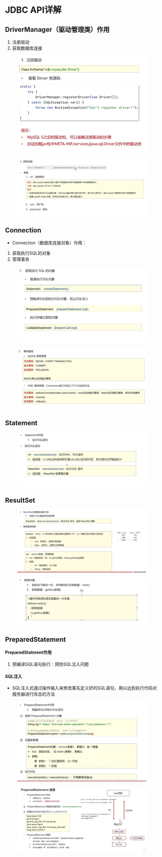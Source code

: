 # JDBC API详解

## DriverManager（驱动管理类）作用

1. 注册驱动
2. 获取数据库连接

<figure><img src="../.gitbook/assets/image (2) (2) (2).png" alt=""><figcaption></figcaption></figure>

<figure><img src="../.gitbook/assets/image (9) (2).png" alt=""><figcaption></figcaption></figure>

## Connection

* Connection（数据库连接对象）作用：

1. 获取执行SQL的对象
2. 管理事务

<figure><img src="../.gitbook/assets/image (4) (4).png" alt=""><figcaption></figcaption></figure>

<figure><img src="../.gitbook/assets/image (3) (2).png" alt=""><figcaption></figcaption></figure>

## Statement

<figure><img src="../.gitbook/assets/image (7) (3).png" alt=""><figcaption></figcaption></figure>

## ResultSet

<figure><img src="../.gitbook/assets/image (5) (4).png" alt=""><figcaption></figcaption></figure>

<figure><img src="../.gitbook/assets/image (15) (1).png" alt=""><figcaption></figcaption></figure>

## PreparedStatement

#### PreparedStatment作用

1. 预编译SQL语句执行：预防SQL注入问题

#### SQL注入

* SQL注入式通过操作输入来修改事先定义好的SQL语句，用以达到执行代码对服务器进行攻击的方法

<figure><img src="../.gitbook/assets/image (16) (1).png" alt=""><figcaption></figcaption></figure>

<figure><img src="../.gitbook/assets/image (1) (1) (2).png" alt=""><figcaption></figcaption></figure>

